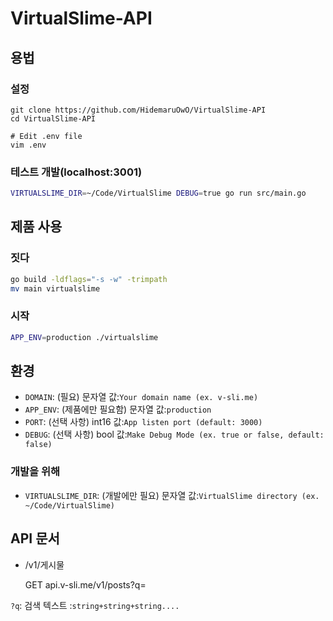 # VirtualSlime-API

## 용법

### 설정

    git clone https://github.com/HidemaruOwO/VirtualSlime-API
    cd VirtualSlime-API

    # Edit .env file
    vim .env

### 테스트 개발(localhost:3001)

```bash
VIRTUALSLIME_DIR=~/Code/VirtualSlime DEBUG=true go run src/main.go
```

## 제품 사용

### 짓다

```bash
go build -ldflags="-s -w" -trimpath
mv main virtualslime
```

### 시작

```bash
APP_ENV=production ./virtualslime
```

## 환경

-   `DOMAIN`: (필요) 문자열 값:`Your domain name (ex. v-sli.me)`
-   `APP_ENV`: (제품에만 필요함) 문자열 값:`production`
-   `PORT`: (선택 사항) int16 값:`App listen port (default: 3000)`
-   `DEBUG`: (선택 사항) bool 값:`Make Debug Mode (ex. true or false, default: false)`

### 개발을 위해

-   `VIRTUALSLIME_DIR`: (개발에만 필요) 문자열 값:`VirtualSlime directory (ex. ~/Code/VirtualSlime)`

## API 문서

-   /v1/게시물


    GET api.v-sli.me/v1/posts?q=<SearchWord>

`?q`: 검색 텍스트 :`string+string+string....`
